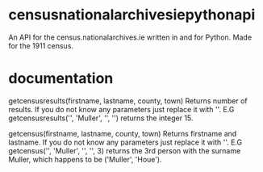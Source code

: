 # censusnationalarchivesiepythonapi
An API for the census.nationalarchives.ie written in and for Python.
Made for the 1911 census.

# documentation
getcensusresults(firstname, lastname, county, town)
Returns number of results.
If you do not know any parameters just replace it with ''.
E.G getcensusresults('', 'Muller', '', '') returns the integer 15.

getcensus(firstname, lastname, county, town)
Returns firstname and lastname.
If you do not know any parameters just replace it with ''.
E.G getcensus('', 'Muller', '', '', 3) returns the 3rd person with the surname Muller, which happens to be ('Muller', 'Houe').
